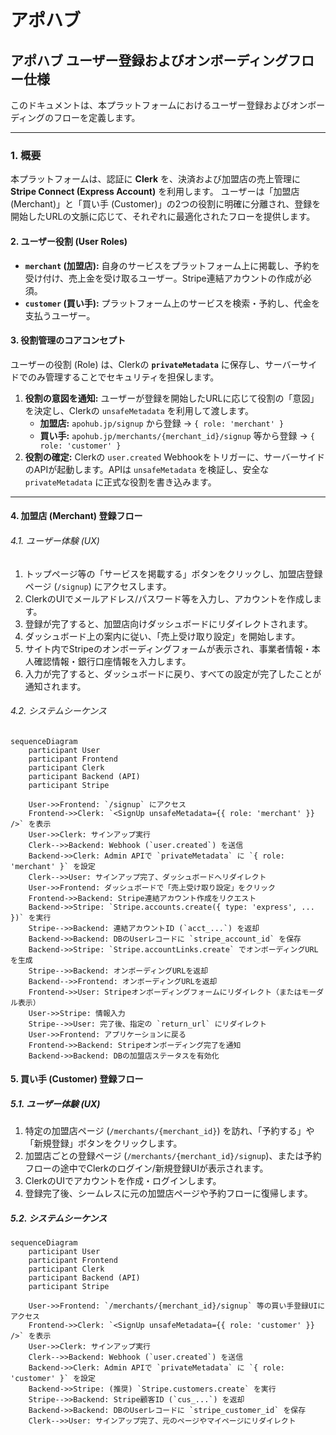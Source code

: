 # アポハブ

## アポハブ ユーザー登録およびオンボーディングフロー仕様

このドキュメントは、本プラットフォームにおけるユーザー登録およびオンボーディングのフローを定義します。

---

### 1. 概要

本プラットフォームは、認証に **Clerk** を、決済および加盟店の売上管理に **Stripe Connect (Express Account)** を利用します。
ユーザーは「加盟店 (Merchant)」と「買い手 (Customer)」の2つの役割に明確に分離され、登録を開始したURLの文脈に応じて、それぞれに最適化されたフローを提供します。

#### 2. ユーザー役割 (User Roles)

-   **`merchant` (加盟店):** 自身のサービスをプラットフォーム上に掲載し、予約を受け付け、売上金を受け取るユーザー。Stripe連結アカウントの作成が必須。
-   **`customer` (買い手):** プラットフォーム上のサービスを検索・予約し、代金を支払うユーザー。

#### 3. 役割管理のコアコンセプト

ユーザーの役割 (Role) は、Clerkの **`privateMetadata`** に保存し、サーバーサイドでのみ管理することでセキュリティを担保します。

1.  **役割の意図を通知:** ユーザーが登録を開始したURLに応じて役割の「意図」を決定し、Clerkの `unsafeMetadata` を利用して渡します。
    -   **加盟店:** `apohub.jp/signup` から登録 → `{ role: 'merchant' }`
    -   **買い手:** `apohub.jp/merchants/{merchant_id}/signup` 等から登録 → `{ role: 'customer' }`
2.  **役割の確定:** Clerkの `user.created` Webhookをトリガーに、サーバーサイドのAPIが起動します。APIは `unsafeMetadata` を検証し、安全な `privateMetadata` に正式な役割を書き込みます。

---

#### 4. 加盟店 (Merchant) 登録フロー

###### 4.1. ユーザー体験 (UX)

1.  トップページ等の「サービスを掲載する」ボタンをクリックし、加盟店登録ページ (`/signup`) にアクセスします。
2.  ClerkのUIでメールアドレス/パスワード等を入力し、アカウントを作成します。
3.  登録が完了すると、加盟店向けダッシュボードにリダイレクトされます。
4.  ダッシュボード上の案内に従い、「売上受け取り設定」を開始します。
5.  サイト内でStripeのオンボーディングフォームが表示され、事業者情報・本人確認情報・銀行口座情報を入力します。
6.  入力が完了すると、ダッシュボードに戻り、すべての設定が完了したことが通知されます。

###### 4.2. システムシーケンス

```mermaid
sequenceDiagram
    participant User
    participant Frontend
    participant Clerk
    participant Backend (API)
    participant Stripe

    User->>Frontend: `/signup` にアクセス
    Frontend->>Clerk: `<SignUp unsafeMetadata={{ role: 'merchant' }} />` を表示
    User->>Clerk: サインアップ実行
    Clerk-->>Backend: Webhook (`user.created`) を送信
    Backend->>Clerk: Admin APIで `privateMetadata` に `{ role: 'merchant' }` を設定
    Clerk-->>User: サインアップ完了、ダッシュボードへリダイレクト
    User->>Frontend: ダッシュボードで「売上受け取り設定」をクリック
    Frontend->>Backend: Stripe連結アカウント作成をリクエスト
    Backend->>Stripe: `Stripe.accounts.create({ type: 'express', ... })` を実行
    Stripe-->>Backend: 連結アカウントID (`acct_...`) を返却
    Backend->>Backend: DBのUserレコードに `stripe_account_id` を保存
    Backend->>Stripe: `Stripe.accountLinks.create` でオンボーディングURLを生成
    Stripe-->>Backend: オンボーディングURLを返却
    Backend-->>Frontend: オンボーディングURLを返却
    Frontend->>User: Stripeオンボーディングフォームにリダイレクト（またはモーダル表示）
    User->>Stripe: 情報入力
    Stripe-->>User: 完了後、指定の `return_url` にリダイレクト
    User->>Frontend: アプリケーションに戻る
    Frontend->>Backend: Stripeオンボーディング完了を通知
    Backend->>Backend: DBの加盟店ステータスを有効化

```

#### 5. 買い手 (Customer) 登録フロー

##### 5.1. ユーザー体験 (UX)

1.  特定の加盟店ページ (`/merchants/{merchant_id}`) を訪れ、「予約する」や「新規登録」ボタンをクリックします。
2.  加盟店ごとの登録ページ (`/merchants/{merchant_id}/signup`)、または予約フローの途中でClerkのログイン/新規登録UIが表示されます。
3.  ClerkのUIでアカウントを作成・ログインします。
4.  登録完了後、シームレスに元の加盟店ページや予約フローに復帰します。

##### 5.2. システムシーケンス

```mermaid
sequenceDiagram
    participant User
    participant Frontend
    participant Clerk
    participant Backend (API)
    participant Stripe

    User->>Frontend: `/merchants/{merchant_id}/signup` 等の買い手登録UIにアクセス
    Frontend->>Clerk: `<SignUp unsafeMetadata={{ role: 'customer' }} />` を表示
    User->>Clerk: サインアップ実行
    Clerk-->>Backend: Webhook (`user.created`) を送信
    Backend->>Clerk: Admin APIで `privateMetadata` に `{ role: 'customer' }` を設定
    Backend->>Stripe: (推奨) `Stripe.customers.create` を実行
    Stripe-->>Backend: Stripe顧客ID (`cus_...`) を返却
    Backend->>Backend: DBのUserレコードに `stripe_customer_id` を保存
    Clerk-->>User: サインアップ完了、元のページやマイページにリダイレクト